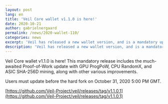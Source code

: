 ```yaml
---
layout: post
lang: en
title: 'Veil Core wallet v1.1.0 is here!'
date: 2020-10-21
author: gabrielnergaard
permalink: /news/2020-wallet-110/
categories: news
excerpt: 'Veil has released a new wallet version, and is a mandatory update required before October 31, 2020.'
description: 'Veil has released a new wallet version, and is a mandatory update required before October 31, 2020.'
---
```


Veil Core wallet v1.1.0 is here! This mandatory release includes the much-awaited Proof-of-Work update with GPU ProgPoW, CPU RandomX, and ASIC SHA-256D mining, along with other various improvements.

Users must update before the hard fork on October 31, 2020 5:00 PM GMT.

[https://github.com/Veil-Project/veil/releases/tag/v1.1.0.1](https://github.com/Veil-Project/veil/releases/tag/v1.1.0.1)

